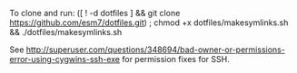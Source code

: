 To clone and run:
([ ! -d dotfiles ] && git clone https://github.com/esm7/dotfiles.git) ; chmod +x dotfiles/makesymlinks.sh && ./dotfiles/makesymlinks.sh

See http://superuser.com/questions/348694/bad-owner-or-permissions-error-using-cygwins-ssh-exe for permission fixes for SSH.
